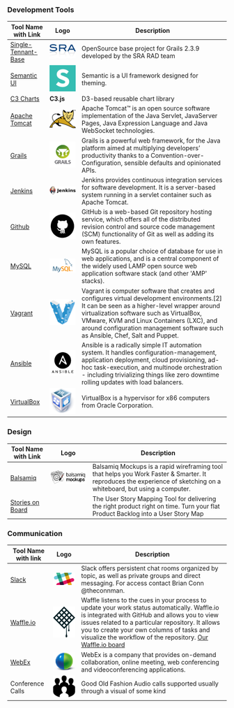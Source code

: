 ### Development Tools 
| Tool Name with Link | Logo | Description  |
| ------------- |------------| -----|
| [Single-Tennant-Base](https://github.com/SRARAD/SingleTenantBase) | ![](https://github.com/SRA-18F-GSA-Agile-Services/checkFDA/blob/master/project_resources/Team_Overview/Tools_Photos/SRA.jpg)   | OpenSource base project for Grails 2.3.9 developed by the SRA RAD team 
| [Semantic UI](http://semantic-ui.com/) | ![](https://github.com/SRA-18F-GSA-Agile-Services/checkFDA/blob/master/project_resources/Team_Overview/Tools_Photos/Semantic.png)  | Semantic is a UI framework designed for theming.
| [C3 Charts](http://c3js.org/) | **C3.js**  | D3-based reusable chart library
| [Apache Tomcat](http://tomcat.apache.org/) | ![](https://github.com/SRA-18F-GSA-Agile-Services/checkFDA/blob/master/project_resources/Team_Overview/Tools_Photos/tomcat.png) | Apache Tomcat™ is an open source software implementation of the Java Servlet, JavaServer Pages, Java Expression Language and Java WebSocket technologies. 
| [Grails](http://grails.org/index.html) | ![](https://github.com/SRA-18F-GSA-Agile-Services/checkFDA/blob/master/project_resources/Team_Overview/Tools_Photos/grails.png)  | Grails is a powerful web framework, for the Java platform aimed at multiplying developers’ productivity thanks to a Convention-over-Configuration, sensible defaults and opinionated APIs.
| [Jenkins](https://jenkins-ci.org/) | ![](https://github.com/SRA-18F-GSA-Agile-Services/checkFDA/blob/master/project_resources/Team_Overview/Tools_Photos/Jenkins.png)  | Jenkins provides continuous integration services for software development. It is a server-based system running in a servlet container such as Apache Tomcat.
| [Github](https://github.com/)| ![](https://github.com/SRA-18F-GSA-Agile-Services/checkFDA/blob/master/project_resources/Team_Overview/Tools_Photos/github.jpeg)  | GitHub is a web-based Git repository hosting service, which offers all of the distributed revision control and source code management (SCM) functionality of Git as well as adding its own features.
| [MySQL](https://www.mysql.com/) | ![](https://github.com/SRA-18F-GSA-Agile-Services/checkFDA/blob/master/project_resources/Team_Overview/Tools_Photos/mysql.png) | MySQL is a popular choice of database for use in web applications, and is a central component of the widely used LAMP open source web application software stack (and other 'AMP' stacks). 
| [Vagrant](http://www.vagrantup.com) | ![](https://github.com/SRA-18F-GSA-Agile-Services/checkFDA/blob/master/project_resources/Team_Overview/Tools_Photos/vagrant.png)  |Vagrant is computer software that creates and configures virtual development environments.[2] It can be seen as a higher-level wrapper around virtualization software such as VirtualBox, VMware, KVM and Linux Containers (LXC), and around configuration management software such as Ansible, Chef, Salt and Puppet.
| [Ansible](http://www.ansible.com/home) | ![](https://github.com/SRA-18F-GSA-Agile-Services/checkFDA/blob/master/project_resources/Team_Overview/Tools_Photos/ansible.png) | Ansible is a radically simple IT automation system. It handles configuration-management, application deployment, cloud provisioning, ad-hoc task-execution, and multinode orchestration - including trivializing things like zero downtime rolling updates with load balancers.
| [VirtualBox](https://www.virtualbox.org) | ![](https://github.com/SRA-18F-GSA-Agile-Services/checkFDA/blob/master/project_resources/Team_Overview/Tools_Photos/virtualbox.png)  | VirtualBox is a hypervisor for x86 computers from Oracle Corporation.

### Design 
| Tool Name with Link      | Logo | Description  |
| ------------- |------------| -----|
| [Balsamiq](https://balsamiq.com/) | ![](https://github.com/SRA-18F-GSA-Agile-Services/checkFDA/blob/master/project_resources/Team_Overview/Tools_Photos/balsamiq.png) | Balsamiq Mockups is a rapid wireframing tool that helps you Work Faster & Smarter. It reproduces the experience of sketching on a whiteboard, but using a computer.
| [Stories on Board](http://storiesonboard.com/) | | The User Story Mapping Tool for delivering the right product right on time. Turn your flat Product Backlog into a User Story Map 

### Communication 

| Tool Name with link | Logo | Description  |
| ------------- |------------| -----|
| [Slack](https://slack.com/)| ![](https://github.com/SRA-18F-GSA-Agile-Services/checkFDA/blob/master/project_resources/Team_Overview/Tools_Photos/slack.jpeg)| Slack offers persistent chat rooms organized by topic, as well as private groups and direct messaging. For access contact Brian Conn @theconnman. 
| [Waffle.io](https://waffle.io/) | ![](https://github.com/SRA-18F-GSA-Agile-Services/checkFDA/blob/master/project_resources/Team_Overview/Tools_Photos/waffleIO.png) | Waffle listens to the cues in your process to update your work status automatically. Waffle.io is integrated with GitHub and allows you to view issues related to a particular repository. It allows you to create your own columns of tasks and visualize the workflow of the repository. [Our Waffle.io board](https://waffle.io/SRA-18F-GSA-Agile-Services/checkFDA)
| [WebEx](https://waffle.io/) | ![](https://github.com/SRA-18F-GSA-Agile-Services/checkFDA/blob/master/project_resources/Team_Overview/Tools_Photos/WebEx.jpg) | WebEx is a company that provides on-demand collaboration, online meeting, web conferencing and videoconferencing applications. 
| Conference Calls | ![](https://github.com/SRA-18F-GSA-Agile-Services/checkFDA/blob/master/project_resources/Team_Overview/Tools_Photos/conferenceCall.png) | Good Old Fashion Audio calls supported usually through a visual of some kind
